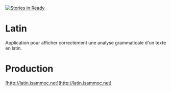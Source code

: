 [![Stories in Ready](https://badge.waffle.io/Isammoc/latin.png?label=ready&title=Ready)](https://waffle.io/Isammoc/latin)
# Latin

Application pour afficher correctement une analyse grammaticale d'un texte en latin.

# Production

[http://latin.isammoc.net](http://latin.isammoc.net)

